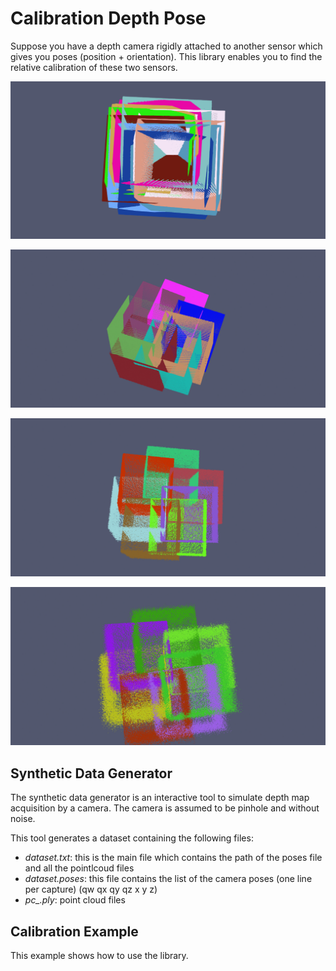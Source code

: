 # Calibration Depth Pose

Suppose you have a depth camera rigidly attached to another sensor which gives you poses (position + orientation).
This library enables you to find the relative calibration of these two sensors.

![Calibration Animation](doc/calibration_anim.gif "Calibration iterations")

![Calibration Animation 2](doc/calibration_anim_2.gif "Calibration iterations 2")

![Calibration Animation Noisy 2](doc/calibration_anim_noisy_2.gif "Calibration iterations noisy 2")

![Calibration Animation Noisy](doc/calibration_anim_noisy.gif "Calibration iterations noisy")




## Synthetic Data Generator

The synthetic data generator is an interactive tool to simulate depth map acquisition by a camera. The camera is assumed to be pinhole and without noise.

This tool generates a dataset containing the following files:
  - *dataset.txt*: this is the main file which contains the path of the poses file and all the pointlcoud files
  - *dataset.poses*: this file contains the list of the camera poses (one line per capture) (qw qx qy qz x y z)
  - *pc_.ply*: point cloud files




## Calibration Example

This example shows how to use the library.

